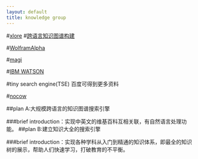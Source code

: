 ```yaml
---
layout: default
title: knowledge group
---
```


#[xlore](http://xlore.org/index)
#[跨语言知识图谱构建](http://wenku.baidu.com/link?url=ndKCGl2Al8GladgbXnORgK-VFG5SYhtEdQzEV5chT_zwgDk6DI3D8jsNPPxo2P2bkiIeVBUeYpIeFzyh7_aWoIEUa1-W4FV2bRD6rkLPcgK)

#[WolframAlpha](http://www.wolframalpha.com/)

#[magi](http://www.peak-labs.com/)

#[IBM WATSON](http://www-31.ibm.com/ibm/cn/madewithibm/watson/?S_TACT=C3440AEW&iio=chq&cmp=c3440&ct=c3440aew&cr=baidu&cm=k&csot=-&ccy=-&cpb=-&cd=-&ck=c3440aew11&mkwid=1WfhcVQRq_8145525608_432t3t30585)


#tiny search engine(TSE) 百度可得到更多资料

#[nocow](http://www.nocow.cn/index.php/NOCOW地图)




##plan A:大规模跨语言的知识图谱搜索引擎

###brief introduction：实现中英文的维基百科互相关联，有自然语言处理功能。
##plan B:建立知识大全的搜索引擎

###brief introduction：实现各种学科从入门到精通的知识体系，即最全的知识树的展示，帮助人们快速学习，打破教育的不平衡。

